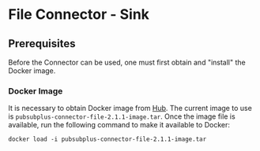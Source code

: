 # File Connector - Sink

## Prerequisites

Before the Connector can be used, one must first obtain and "install" the Docker image.

### Docker Image

It is necessary to obtain Docker image from [Hub](https://solacesystems.sharepoint.com/:u:/r/sites/TechGarage/Shared%20Documents/Tech%20COE/Connectors/File%20%26%20SFTP/2.1.1/pubsubplus-connector-file-2.1.1/docker-image/pubsubplus-connector-file-2.1.1-image.tar?csf=1&web=1&e=oIbLaj).  The current image to use is `pubsubplus-connector-file-2.1.1-image.tar`.  Once the image file is available, run the following command to make it available to Docker:

```shell
docker load -i pubsubplus-connector-file-2.1.1-image.tar
```
